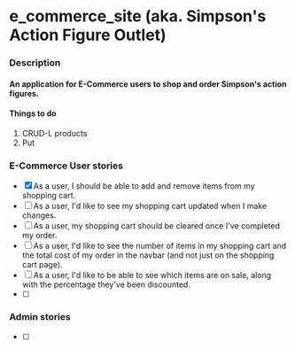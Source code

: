 # e_commerce_site (aka. Simpson's Action Figure Outlet)

### Description
#### An application for E-Commerce users to shop and order Simpson's action figures.

#### Things to do
1. CRUD-L products
2. Put

### E-Commerce User stories
- [x] As a user, I should be able to add and remove items from my shopping cart.
- [ ] As a user, I'd like to see my shopping cart updated when I make changes.
- [ ] As a user, my shopping cart should be cleared once I've completed my order.
- [ ] As a user, I'd like to see the number of items in my shopping cart and the total cost of my order in the navbar (and not just on the shopping cart page).
- [ ] As a user, I'd like to be able to see which items are on sale, along with the percentage they've been discounted.
- [ ]

### Admin stories
- [ ]
